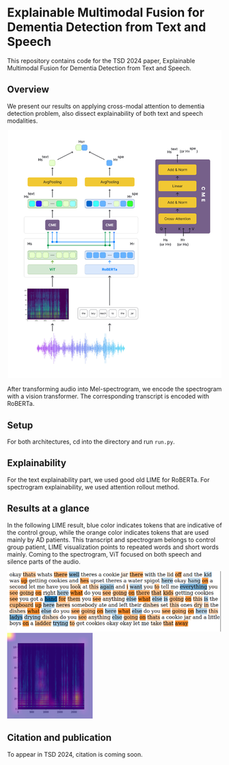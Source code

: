 # Explainable Multimodal Fusion for Dementia Detection from Text and Speech

This repository contains code for the TSD 2024 paper, Explainable Multimodal Fusion for Dementia Detection from Text and Speech.

## Overview

We present our results on applying cross-modal attention to dementia detection problem, also dissect explainability of both text and speech modalities. 

<p align="center">
<img src="images/multimodal-arch.png" width=500></img>
</p>

After transforming audio into Mel-spectrogram, we encode the spectrogram with a vision transformer. The corresponding transcript is encoded with RoBERTa.


## Setup
For both architectures, cd into the directory and run `run.py`.

## Explainability 

For the text explainability part, we used good old LIME for RoBERTa. For spectrogram explainability, we used attention rollout method.


## Results at a glance
In the following LIME result, blue color indicates tokens that are indicative of the control group, while the orange color indicates tokens that are used mainly by AD patients. This transcript and spectrogram belongs to control group patient, LIME visualization points to repeated words and short words mainly. Coming to the spectrogram, ViT focused on both speech and silence parts of the audio.


<p float="left">
  <img src="images/dementia-trans.png" width="500" />
  <img src="images/dementia-spec.png" width="200" /> 
</p>




## Citation and publication
To appear in TSD 2024, citation is coming soon.



